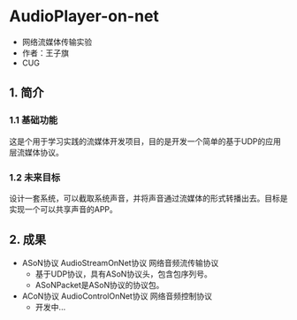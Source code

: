 # AudioPlayer-on-net
* 网络流媒体传输实验
* 作者：王子旗
* CUG

## 1. 简介
### 1.1 基础功能
这是个用于学习实践的流媒体开发项目，目的是开发一个简单的基于UDP的应用层流媒体协议。
### 1.2 未来目标
设计一套系统，可以截取系统声音，并将声音通过流媒体的形式转播出去。目标是实现一个可以共享声音的APP。
    
## 2. 成果
  * ASoN协议 AudioStreamOnNet协议 网络音频流传输协议
    * 基于UDP协议，具有ASoN协议头，包含包序列号。
    * ASoNPacket是ASoN协议的协议包。
  * ACoN协议 AudioControlOnNet协议 网络音频控制协议
    * 开发中...
